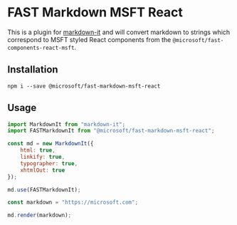 # FAST Markdown MSFT React

This is a plugin for [markdown-it](https://github.com/markdown-it/markdown-it) and will convert markdown to strings which correspond to MSFT styled React components from the `@microsoft/fast-components-react-msft`.

## Installation

`npm i --save @microsoft/fast-markdown-msft-react`

## Usage

```js
import MarkdownIt from "markdown-it";
import FASTMarkdownIt from "@microsoft/fast-markdown-msft-react";

const md = new MarkdownIt({
    html: true,
    linkify: true,
    typographer: true,
    xhtmlOut: true
});

md.use(FASTMarkdownIt);

const markdown = "https://microsoft.com";

md.render(markdown);
```
